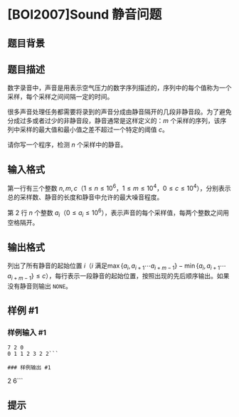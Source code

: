 # [BOI2007]Sound 静音问题

## 题目背景



## 题目描述

数字录音中，声音是用表示空气压力的数字序列描述的，序列中的每个值称为一个采样，每个采样之间间隔一定的时间。 

很多声音处理任务都需要将录到的声音分成由静音隔开的几段非静音段。为了避免分成过多或者过少的非静音段，静音通常是这样定义的：$m$ 个采样的序列，该序列中采样的最大值和最小值之差不超过一个特定的阈值 $c$。 

请你写一个程序，检测 $n$ 个采样中的静音。

## 输入格式

第一行有三个整数 $n,m,c$（$1\le n\le10^6$，$1\le m\le10^4$，$0\le c\le10^4$），分别表示总的采样数、静音的长度和静音中允许的最大噪音程度。

第 $2$ 行 $n$ 个整数 $a_i$（$0\le a_i\le 10^6$），表示声音的每个采样值，每两个整数之间用空格隔开。

## 输出格式

列出了所有静音的起始位置 $i$（$i$ 满足$\max\{a_i,a_{i+1}\cdots a_{i+m-1}\}-\min\{a_i,a_{i+1}\cdots a_{i+m-1}\}\le c$），每行表示一段静音的起始位置，按照出现的先后顺序输出。如果没有静音则输出 `NONE`。


## 样例 #1

### 样例输入 #1
```
7 2 0
0 1 1 2 3 2 2```

### 样例输出 #1

```
2
6```

## 提示


